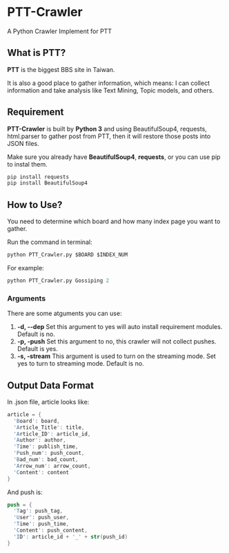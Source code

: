 # PTT-Crawler

A Python Crawler Implement for PTT

## What is PTT?

**PTT** is the biggest BBS site in Taiwan.

It is also a good place to gather information, which means: I can collect information and take analysis like Text Mining, Topic models, and others.


## Requirement

**PTT-Crawler** is built by **Python 3** and using BeautifulSoup4, requests, html.parser to gather post from PTT, then it will restore those posts into JSON files.

Make sure you already have **BeautifulSoup4**, **requests**, or you can use pip to instal them.
```s
pip install requests
pip install BeautifulSoup4
```


## How to Use?

You need to determine which board and how many index page you want to gather.

Run the command in terminal:

```s
python PTT_Crawler.py $BOARD $INDEX_NUM
```

For example:

```s
python PTT_Crawler.py Gossiping 2
```

### Arguments

There are some atguments you can use:

1. **-d, --dep**
   Set this argument to yes will auto install requirement modules. Default is no.
2. **-p, -push**
   Set this argument to no, this crawler will not collect pushes. Default is yes.
3. **-s, -stream**
   This argument is used to turn on the streaming mode. Set yes to turn to streaming mode. Default is no.

## Output Data Format

In .json file, article looks like:

```s
article = {
  'Board': board,
  'Article_Title': title,
  'Article_ID': article_id,
  'Author': author,
  'Time': publish_time,
  'Push_num': push_count,
  'Bad_num': bad_count,
  'Arrow_num': arrow_count,
  'Content': content
}
```

And push is:

```s
push = {
  'Tag': push_tag,
  'User': push_user,
  'Time': push_time,
  'Content': push_content,
  'ID': article_id + '_' + str(push_id)
}
```
